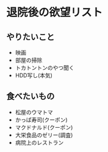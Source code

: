 # 退院後の欲望リスト

## やりたいこと

- 映画
- 部屋の掃除
- トカトントンのやつ聞く
- HDD写し(本気)

## 食べたいもの

- 松屋のウマトマ
- かっぱ寿司(クーポン)
- マクドナルド(クーポン)
- 大栄食品のゼリー(調査)
- 病院上のレストラン